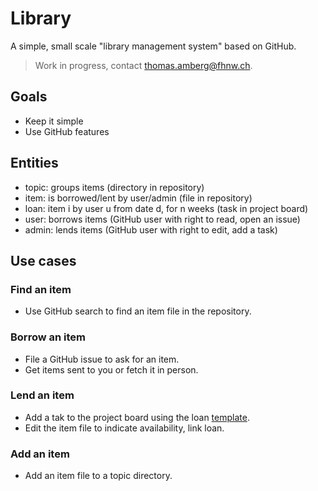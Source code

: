 # Library
A simple, small scale "library management system" based on GitHub.

> Work in progress, contact thomas.amberg@fhnw.ch.

## Goals
- Keep it simple
- Use GitHub features

## Entities
- topic: groups items (directory in repository)
- item: is borrowed/lent by user/admin (file in repository)
- loan: item i by user u from date d, for n weeks (task in project board)
- user: borrows items (GitHub user with right to read, open an issue)
- admin: lends items (GitHub user with right to edit, add a task)

## Use cases
### Find an item
- Use GitHub search to find an item file in the repository.

### Borrow an item
- File a GitHub issue to ask for an item.
- Get items sent to you or fetch it in person.

### Lend an item
- Add a tak to the project board using the loan [template](https://docs.github.com/en/communities/using-templates-to-encourage-useful-issues-and-pull-requests/configuring-issue-templates-for-your-repository).
- Edit the item file to indicate availability, link loan.

### Add an item
- Add an item file to a topic directory.
